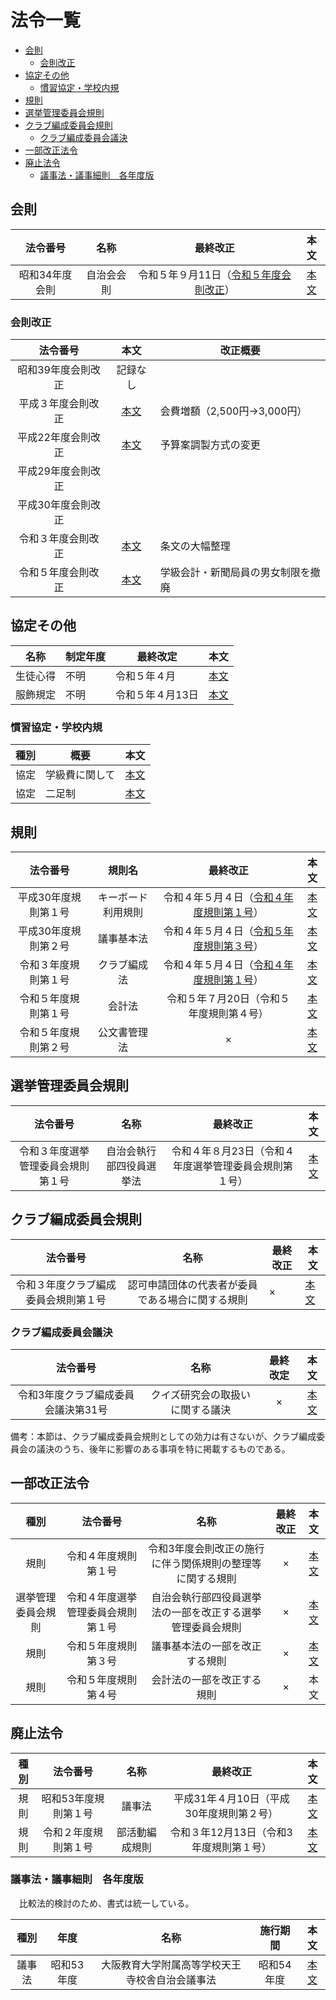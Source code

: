 # 法令一覧

- [会則](#会則)
  - [会則改正](#会則改正)
- [協定その他](#協定その他)
  - [慣習協定・学校内規](#慣習協定学校内規)
- [規則](#規則)
- [選挙管理委員会規則](#選挙管理委員会規則)
- [クラブ編成委員会規則](#クラブ編成委員会規則)
  - [クラブ編成委員会議決](#クラブ編成委員会議決)
- [一部改正法令](#一部改正法令)
- [廃止法令](#廃止法令)
  - [議事法・議事細則　各年度版](#議事法議事細則各年度版)

## 会則

| 法令番号 | 名称 | 最終改正 | 本文 |
| :---: | :---: | :---: | :---: |
| 昭和34年度会則 | 自治会会則 | 令和５年９月11日（[令和５年度会則改正](/法令/会則/会則改正/令和5年度会則改正.md)） | [本文](/法令/会則/自治会会則.md) |

### 会則改正

| 法令番号 | 本文 |改正概要|
| :---: | :---: |-|
| 昭和39年度会則改正 | 記録なし |
| 平成３年度会則改正 | [本文](/法令/会則/会則改正/平成3年度会則改正.md) | 会費増額（2,500円→3,000円） |
| 平成22年度会則改正 | [本文](/法令/会則/会則改正/平成22年度会則改正.md) | 予算案調製方式の変更 |
| 平成29年度会則改正 |  |
| 平成30年度会則改正 |  ||
| 令和３年度会則改正 | [本文](/法令/会則/会則改正/令和3年度会則改正.md) | 条文の大幅整理 |
| 令和５年度会則改正 | [本文](/法令/会則/会則改正/令和5年度会則改正.md) | 学級会計・新聞局員の男女制限を撤廃 |

## 協定その他

| 名称 | 制定年度 | 最終改定 | 本文 |
| --- | --- | --- | --- |
| 生徒心得 | 不明 | 令和５年４月 | [本文](/法令/協定/生徒心得.md) |
| 服飾規定 | 不明 | 令和５年４月13日 | [本文](/法令/協定/服飾規定.md) |

### 慣習協定・学校内規

| 種別 | 概要 | 本文 |
| :---: | --- | --- |
| 協定 | 学級費に関して | [本文](/法令/協定/慣習協定・学校内規/学級費に関して.md) |
| 協定 | 二足制 | [本文](/法令/協定/慣習協定・学校内規/二足制.md) |

## 規則

| 法令番号 | 規則名 | 最終改正 | 本文 |
| :---: | :---: | :---: | :---: |
| 平成30年度規則第１号 | キーボード利用規則 | 令和４年５月４日（[令和４年度規則第１号](/法令/一部改正/令和３年度会則改正の施行に伴う関係規則の整理等に関する規則.md)） | [本文](/法令/規則/キーボード利用規則.md) |
| 平成30年度規則第２号 | 議事基本法 | 令和４年５月４日（[令和５年度規則第３号](/法令/一部改正/議事基本法の一部を改正する規則.md)） | [本文](/法令/規則/議事基本法.md) |
| 令和３年度規則第１号 | クラブ編成法 | 令和４年５月４日（[令和４年度規則第１号](/法令/一部改正/令和３年度会則改正の施行に伴う関係規則の整理等に関する規則.md)） | [本文](/法令/規則/クラブ編成法.md) |
| 令和５年度規則第１号 | 会計法 | 令和５年７月20日（令和５年度規則第４号） | [本文](/法令/規則/会計法.md) |
| 令和５年度規則第２号 | 公文書管理法 | × | [本文](/法令/規則/公文書管理法.md) |

## 選挙管理委員会規則

| 法令番号 | 名称 | 最終改正 | 本文 |
| :---: | :---: | :---: | :---: |
| 令和３年度選挙管理委員会規則第１号 | 自治会執行部四役員選挙法 | 令和４年８月23日（令和４年度選挙管理委員会規則第１号） | [本文](/法令/選挙管理委員会規則/自治会執行部四役員選挙法.md) |

## クラブ編成委員会規則

| 法令番号 | 名称 | 最終改正 | 本文 |
| :--: | :--: | -------- | ------ |
| 令和３年度クラブ編成委員会規則第１号 | 認可申請団体の代表者が委員である場合に関する規則 | × | [本文](/法令/クラブ編成委員会規則/認可申請団体の代表者が委員である場合に関する規則.md) |

### クラブ編成委員会議決

| 法令番号 | 名称 | 最終改定 | 本文 |
| :---: | :---: | :---: | :---: |
| 令和3年度クラブ編成委員会議決第31号 | クイズ研究会の取扱いに関する議決 | × | [本文](/法令/クラブ編成委員会規則/クイズ研究会の取扱いに関する議決.md) |

備考：本節は、クラブ編成委員会規則としての効力は有さないが、クラブ編成委員会の議決のうち、後年に影響のある事項を特に掲載するものである。

## 一部改正法令

| 種別 | 法令番号 | 名称 | 最終改正 | 本文 |
| :---: | :---: | :---: | :---: | :---: |
| 規則 | 令和４年度規則第１号 | 令和3年度会則改正の施行に伴う関係規則の整理等に関する規則 | × | [本文](/法令/一部改正/令和３年度会則改正の施行に伴う関係規則の整理等に関する規則.md) |
| 選挙管理委員会規則 | 令和４年度選挙管理委員会規則第１号 | 自治会執行部四役員選挙法の一部を改正する選挙管理委員会規則 | × | [本文](/法令/一部改正/自治会執行部四役員選挙法の一部を改正する選挙管理委員会規則.md) |
| 規則 | 令和５年度規則第３号 | 議事基本法の一部を改正する規則 | × | [本文](/法令/一部改正/議事基本法の一部を改正する規則.md) |
| 規則 | 令和５年度規則第４号 | 会計法の一部を改正する規則 | × | 本文 |

## 廃止法令

| 種別 | 法令番号 | 名称 | 最終改正 | 本文 |
| :---: | :---: | :---: | :---: | :---: |
| 規則 | 昭和53年度規則第１号 | 議事法 | 平成31年４月10日（平成30年度規則第２号） | [本文](/法令/廃止/議事法.md) |
| 規則 | 令和２年度規則第１号 | 部活動編成規則 | 令和３年12月13日（令和3年度規則第１号） | [本文](/法令/廃止/部活動編成規則.md) |

### 議事法・議事細則　各年度版

　比較法的検討のため、書式は統一している。

| 種別 | 年度 | 名称 | 施行期間 | 本文 |
| :---: | :---: | :---: | :---: | :---: |
|議事法|昭和53年度|大阪教育大学附属高等学校天王寺校舎自治会議事法|昭和54年度|[本文](/法令/廃止/議事規則/議事法_昭和53年度.md)|
